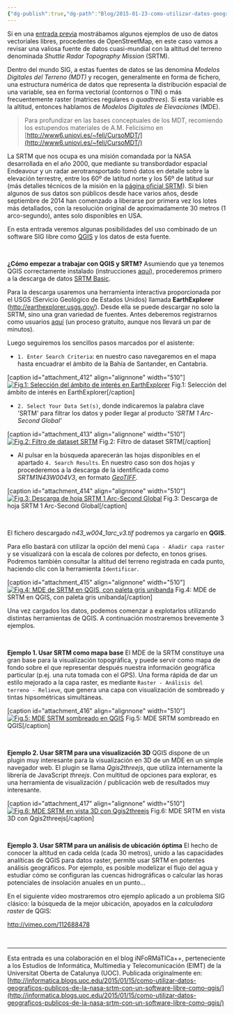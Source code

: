 ```yaml
---
{"dg-publish":true,"dg-path":"Blog/2015-01-23-como-utilizar-datos-geograficos-publicos-de-la-nasa-srtm-con-un-software-libre-como-qgis/Cómo utilizar datos geográficos públicos de la NASA (SRTM) con un software libre como QGIS.md","permalink":"/blog/2015-01-23-como-utilizar-datos-geograficos-publicos-de-la-nasa-srtm-con-un-software-libre-como-qgis/como-utilizar-datos-geograficos-publicos-de-la-nasa-srtm-con-un-software-libre-como-qgis/","title":"Cómo utilizar datos geográficos públicos de la NASA (SRTM) con un software libre como QGIS","tags":["qgis"]}
---
```



Si en una [entrada previa](https://victorvelarde.wordpress.com/2014/12/18/como-utilizar-datos-geograficos-publicos-de-openstreetmap-con-un-software-libre-como-qgis/) mostrábamos algunos ejemplos de uso de datos vectoriales libres, procedentes de OpenStreetMap, en este caso vamos a revisar una valiosa fuente de datos cuasi-mundial con la altitud del terreno denominada _Shuttle Radar Topography Mission_ (SRTM).

Dentro del mundo SIG, a estas fuentes de datos se las denomina _Modelos Digitales del Terreno (MDT)_ y recogen, generalmente en forma de fichero, una estructura numérica de datos que representa la distribución espacial de una variable, sea en forma vectorial (contornos o TIN) o más frecuentemente raster (matrices regulares o _quadtrees_). Si esta variable es la altitud, entonces hablamos de _Modelos Digitales de Elevaciones_ (MDE).

> Para profundizar en las bases conceptuales de los MDT, recomiendo los estupendos materiales de A.M. Felicísimo en [http://www6.uniovi.es/~feli/CursoMDT/](http://www6.uniovi.es/~feli/CursoMDT/)

La SRTM que nos ocupa es una misión comandada por la NASA desarrollada en el año 2000, que mediante su transbordador espacial Endeavour y un radar aerotransportado tomó datos en detalle sobre la elevación terrestre, entre los 60º de latitud norte y los 56º de latitud sur (más detalles técnicos de la misión en la [página oficial SRTM](http://www2.jpl.nasa.gov/srtm/mission.htm)). Si bien algunos de sus datos son públicos desde hace varios años, desde septiembre de 2014 han comenzado a liberarse por primera vez los lotes más detallados, con la resolución original de aproximadamente 30 metros (1 arco-segundo), antes solo disponibles en USA.

En esta entrada veremos algunas posibilidades del uso combinado de un software SIG libre como [QGIS](http://www.qgis.org/) y los datos de esta fuente.

 

**¿Cómo empezar a trabajar con QGIS y SRTM?** Asumiendo que ya tenemos QGIS correctamente instalado (instrucciones [aquí](http://www.qgis.org/es/site/forusers/download.html)), procederemos primero a la descarga de datos [SRTM Basic](https://lta.cr.usgs.gov/SRTMBasic).

Para la descarga usaremos una herramienta interactiva proporcionada por el USGS (Servicio Geológico de Estados Unidos) llamada **EarthExplorer** (http://earthexplorer.usgs.gov/). Desde ella se puede descargar no solo la SRTM, sino una gran variedad de fuentes. Antes deberemos registrarnos como usuarios [aquí](https://earthexplorer.usgs.gov/register/) (un proceso gratuito, aunque nos llevará un par de minutos).

Luego seguiremos los sencillos pasos marcados por el asistente:

- `1. Enter Search Criteria`: en nuestro caso navegaremos en el mapa hasta encuadrar el ámbito de la Bahía de Santander, en Cantabria.

\[caption id="attachment\_412" align="alignnone" width="510"\][![Fig.1: Selección del ámbito de interés en EarthExplorer](/img/user/Me/Blog/2015-01-23-como-utilizar-datos-geograficos-publicos-de-la-nasa-srtm-con-un-software-libre-como-qgis/images/srtm_01.png)](https://victorvelarde.wordpress.com/wp-content/uploads/2015/01/srtm_01.png) Fig.1: Selección del ámbito de interés en EarthExplorer\[/caption\]

- `2. Select Your Data Set(s)`, donde indicaremos la palabra clave 'SRTM' para filtrar los datos y poder llegar al producto _'SRTM 1 Arc-Second Global'_

\[caption id="attachment\_413" align="alignnone" width="510"\][![Fig.2: Filtro de dataset SRTM](/img/user/Me/Blog/2015-01-23-como-utilizar-datos-geograficos-publicos-de-la-nasa-srtm-con-un-software-libre-como-qgis/images/srtm_02.png)](https://victorvelarde.wordpress.com/wp-content/uploads/2015/01/srtm_02.png) Fig.2: Filtro de dataset SRTM\[/caption\]

- Al pulsar en la búsqueda aparecerán las hojas disponibles en el apartado `4. Search Results`. En nuestro caso son dos hojas y procederemos a la descarga de la identificada como _SRTM1N43W004V3_, en formato [_GeoTIFF_](http://es.wikipedia.org/wiki/GeoTIFF).

\[caption id="attachment\_414" align="alignnone" width="510"\][![Fig.3: Descarga de hoja SRTM 1 Arc-Second Global](/img/user/Me/Blog/2015-01-23-como-utilizar-datos-geograficos-publicos-de-la-nasa-srtm-con-un-software-libre-como-qgis/images/srtm_03.png)](https://victorvelarde.wordpress.com/wp-content/uploads/2015/01/srtm_03.png) Fig.3: Descarga de hoja SRTM 1 Arc-Second Global\[/caption\]

 

El fichero descargado _n43\_w004\_1arc\_v3.tif_ podremos ya cargarlo en **QGIS**.

Para ello bastará con utilizar la opción del menú `Capa - Añadir capa raster` y se visualizará con la escala de colores por defecto, en tonos grises. Podremos también consultar la altitud del terreno registrada en cada punto, haciendo clic con la herramienta `Identificar`.

\[caption id="attachment\_415" align="alignnone" width="510"\][![Fig.4: MDE de SRTM en QGIS, con paleta gris unibanda](/img/user/Me/Blog/2015-01-23-como-utilizar-datos-geograficos-publicos-de-la-nasa-srtm-con-un-software-libre-como-qgis/images/srtm_04.png)](https://victorvelarde.wordpress.com/wp-content/uploads/2015/01/srtm_04.png) Fig.4: MDE de SRTM en QGIS, con paleta gris unibanda\[/caption\]

Una vez cargados los datos, podemos comenzar a explotarlos utilizando distintas herramientas de QGIS. A continuación mostraremos brevemente 3 ejemplos.

 

**Ejemplo 1. Usar SRTM como mapa base** El MDE de la SRTM constituye una gran base para la visualización topográfica, y puede servir como mapa de fondo sobre el que representar después nuestra información geográfica particular (p.ej. una ruta tomada con el GPS). Una forma rápida de dar un estilo mejorado a la capa raster, es mediante `Raster - Análisis del terreno - Relieve`, que genera una capa con visualización de sombreado y tintas hipsométricas simultáneas.

\[caption id="attachment\_416" align="alignnone" width="510"\][![Fig.5: MDE SRTM sombreado en QGIS](/img/user/Me/Blog/2015-01-23-como-utilizar-datos-geograficos-publicos-de-la-nasa-srtm-con-un-software-libre-como-qgis/images/srtm_05.png)](https://victorvelarde.wordpress.com/wp-content/uploads/2015/01/srtm_05.png) Fig.5: MDE SRTM sombreado en QGIS\[/caption\]

 

**Ejemplo 2. Usar SRTM para una visualización 3D** QGIS dispone de un plugin muy interesante para la visualización en 3D de un MDE en un simple navegador web. El plugin se llama _Qgis2threejs_, que utiliza internamente la librería de JavaScript _threejs_. Con multitud de opciones para explorar, es una herramienta de visualización / publicación web de resultados muy interesante.

\[caption id="attachment\_417" align="alignnone" width="510"\][![Fig.6: MDE SRTM en vista 3D con Qgis2threejs](/img/user/Me/Blog/2015-01-23-como-utilizar-datos-geograficos-publicos-de-la-nasa-srtm-con-un-software-libre-como-qgis/images/srtm_06.png)](https://victorvelarde.wordpress.com/wp-content/uploads/2015/01/srtm_06.png) Fig.6: MDE SRTM en vista 3D con Qgis2threejs\[/caption\]

 

**Ejemplo 3. Usar SRTM para un análisis de ubicación óptima** El hecho de conocer la altitud en cada celda (cada 30 metros), unido a las capacidades analíticas de QGIS para datos raster, permite usar SRTM en potentes análisis geográficos. Por ejemplo, es posible modelizar el flujo del agua y estudiar cómo se configuran las cuencas hidrográficas o calcular las horas potenciales de insolación anuales en un punto...

En el siguiente vídeo mostraremos otro ejemplo aplicado a un problema SIG clásico: la búsqueda de la mejor ubicación, apoyados en la _calculadora raster_ de QGIS:

http://vimeo.com/112688478

 

* * *

Esta entrada es una colaboración en el blog iNFoRMáTICa++, perteneciente a los Estudios de Informática, Multimedia y Telecomunicación (EIMT) de la Universitat Oberta de Catalunya (UOC). Publicada originalmente en: [http://informatica.blogs.uoc.edu/2015/01/15/como-utilizar-datos-geograficos-publicos-de-la-nasa-srtm-con-un-software-libre-como-qgis/](http://informatica.blogs.uoc.edu/2015/01/15/como-utilizar-datos-geograficos-publicos-de-la-nasa-srtm-con-un-software-libre-como-qgis/)
